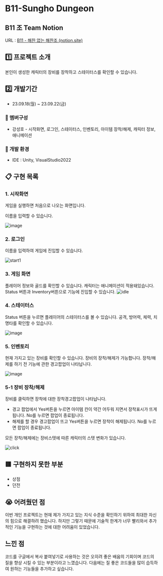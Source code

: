 
# B11-Sungho Dungeon
 
<p>
</p>

##  B11 조 Team Notion
URL : [B11 - 해찬 없는 해찬조 (notion.site)](https://teamsparta.notion.site/B11-9d44abac1d32443498ff278432c17d60)
 ## :one: 프로젝트 소개
본인이 생성한 캐릭터의 장비를 장착하고 스테이터스를 확인할 수 있습니다.
## :two: 개발기간
- 23.09.18(월) ~ 23.09.22(금)

### :raising_hand: 멤버구성
- 강성호 - 시작화면, 로그인, 스테이터스, 인벤토리, 아이템 장착/해제,  캐릭터 정보, 애니메이션


### :hammer: 개발 환경 
- IDE : Unity, VisualStudio2022

## :clipboard: 구현 목록
### 1. 시작화면
게임을 실행하면 처음으로 나오는 화면입니다. 

이름을 입력할 수 있습니다.

![image](https://github.com/tjdgh7419/3-2_B11_SunghoDungeon/assets/70570791/76239a4d-2615-4fc8-b1b5-ec8881f7e78d)

### 2. 로그인 
이름을 입력하여 게임에 진입할 수 있습니다.

![start1](https://github.com/tjdgh7419/3-2_B11_SunghoDungeon/assets/70570791/095326a4-f1ec-4476-b07e-992514fe61cd)

### 3. 게임 화면
플레이어 정보와 골드를 확인할 수 있습니다.
캐릭터는 애니메이션이 적용돼있습니다.
Status 버튼과 Inventory버튼으로 기능에 진입할 수 있습니다.
![idle](https://github.com/tjdgh7419/3-2_B11_SunghoDungeon/assets/70570791/5215fcdf-d238-4053-a6da-bc4291ba1874)

### 4. 스테이터스
Status 버튼을 누르면 플레이어의 스테이터스를 볼 수 있습니다. 
공격, 방어력, 체력, 치명타를 확인할 수 있습니다.

![image](https://github.com/tjdgh7419/3-2_B11_SunghoDungeon/assets/70570791/1561e4bb-b842-4fa2-b132-2bbfa32e12ac)

### 5. 인벤토리
현재 가지고 있는 장비를 확인할 수 있습니다.
장비의 장착/해제가 가능합니다.
장착/해제를 하기 전 기능에 관한 경고팝업이 나타납니다.

![image](https://github.com/tjdgh7419/3-2_B11_SunghoDungeon/assets/70570791/c733fd3d-d838-42a3-9f47-c0eac5d37b46)

### 5-1 장비 장착/해제
장비를 클릭하면 장착에 대한 장착경고팝업이 나타납니다.

- 경고 팝업에서 Yes버튼을 누르면 아이템 칸이 약간 어두워 지면서 장착표시가 뜨게됩니다.  No를 누르면 팝업이 종료됩니다.
- 해제를 할 경우 경고팝업이 뜨고 Yes버튼을 누르면 장착이 해제됩니다. No를 누르면 팝업이 종료됩니다.

모든 장착/해제에는 장비스텟에 따른 캐릭터의 스텟 변화가 있습니다.

![click](https://github.com/tjdgh7419/3-2_B11_SunghoDungeon/assets/70570791/dd2648df-a816-415e-b798-48079978a3ab)


## 🟥 구현하지 못한 부분
- 상점
- 던전

## :sob: 어려웠던 점

이번 개인 프로젝트는 현재 제가 가지고 있는 지식 수준을 확인하기 위하여 최대한 자신의 힘으로 해결하려 했습니다. 하지만 그렇기 때문에 기술적 한계가 너무  빨리와서 추가적인 기능을 구현하는 것에 대한 어려움이 있었습니다.

## 느낀 점
 코드를 구글에서 복사 붙여넣기로 사용하는 것은 오히려 좋은 배움의 기회이며 코드의 질을 향상 시킬 수 있는 부분이라고 느꼈습니다. 다음에는  질 좋은 코드들을 많이 습득하여 원하는 기능들을 추가하고 싶습니다.

